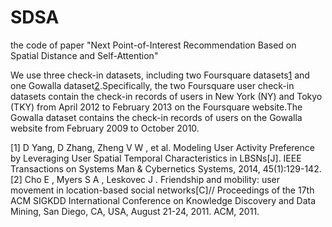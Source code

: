 # SDSA
the code of paper "Next Point-of-Interest Recommendation Based on Spatial Distance and Self-Attention"


We use three check-in datasets, including two Foursquare datasets[1](https://xueshu.baidu.com/usercenter/paper/show?paperid=6f807a403e33d2ea431279f900d0eed8&site=xueshu_se) and one Gowalla dataset[2](https://xueshu.baidu.com/usercenter/paper/show?paperid=7daff7e2c242f88203db334e0c66b135&site=xueshu_se).Specifically, the two Foursquare user check-in datasets contain the check-in records of users in New York (NY) and Tokyo (TKY) from April 2012 to February 2013 on the Foursquare website.The Gowalla dataset contains the check-in records of users on the Gowalla website from February 2009 to October 2010.


[1] D  Yang,  D  Zhang,  Zheng V W , et al. Modeling User Activity Preference by Leveraging User Spatial Temporal Characteristics in LBSNs[J]. IEEE Transactions on Systems Man & Cybernetics Systems, 2014, 45(1):129-142.
[2] Cho E ,  Myers S A ,  Leskovec J . Friendship and mobility: user movement in location-based social networks[C]// Proceedings of the 17th ACM SIGKDD International Conference on Knowledge Discovery and Data Mining, San Diego, CA, USA, August 21-24, 2011. ACM, 2011.
